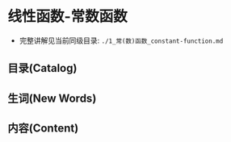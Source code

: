 # 线性函数-常数函数

- 完整讲解见当前同级目录: `./1_常(数)函数_constant-function.md`

## 目录(Catalog)

## 生词(New Words)

## 内容(Content)


